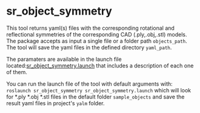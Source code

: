 # sr_object_symmetry

This tool returns yaml(s) files with the corresponding rotational and reflectional symmetries of the corresponding CAD (.ply,.obj,.stl) models. The package accepts as input a single file or a folder path `objects_path`. The tool will save the yaml files in the defined directory `yaml_path`. 

The paramaters are available in the launch file located:[sr_object_symmetry.launch](launch/sr_object_symmetry.launch)  that includes a description of each one of them. 

You can run the launch file of the tool with default arguments with: `roslaunch sr_object_symmetry sr_object_symmetry.launch` which will look for *.ply *.obj *.stl files in the default folder `sample_objects` and save the result yaml files in  project's `yalm` folder.